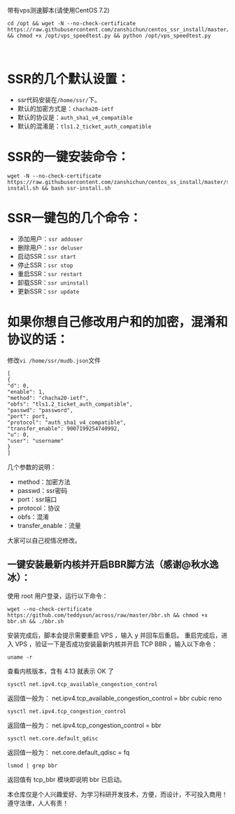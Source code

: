 带有vps测速脚本(请使用CentOS 7.2)
```
cd /opt && wget -N --no-check-certificate https://raw.githubusercontent.com/zanshichun/centos_ssr_install/master/vps_speedtest.py && chmod +x /opt/vps_speedtest.py && python /opt/vps_speedtest.py
```
&nbsp;

# SSR的几个默认设置：
- ssr代码安装在`/home/ssr/`下。
- 默认的加密方式是：`chacha20-ietf`
- 默认的协议是：`auth_sha1_v4_compatible`
- 默认的混淆是：`tls1.2_ticket_auth_compatible`

# SSR的一键安装命令：
```
wget -N --no-check-certificate https://raw.githubusercontent.com/zanshichun/centos_ss_install/master/ssr-install.sh && bash ssr-install.sh
```

# SSR一键包的几个命令：

- 添加用户：`ssr adduser`
- 删除用户：`ssr deluser`
- 启动SSR：`ssr start`
- 停止SSR：`ssr stop`
- 重启SSR：`ssr restart`
- 卸载SSR：`ssr uninstall`
- 更新SSR：`ssr update`

# 如果你想自己修改用户和的加密，混淆和协议的话：
修改`vi /home/ssr/mudb.json`文件
```
[
{
"d": 0,
"enable": 1,
"method": "chacha20-ietf",
"obfs": "tls1.2_ticket_auth_compatible",
"passwd": "password",
"port": port,
"protocol": "auth_sha1_v4_compatible",
"transfer_enable": 9007199254740992,
"u": 0,
"user": "username"
}
]
```
几个参数的说明：
- method：加密方法
- passwd：ssr密码
- port：ssr端口
- protocol：协议
- obfs：混淆
- transfer_enable：流量

大家可以自己视情况修改。

## 一键安装最新内核并开启BBR脚方法（感谢@秋水逸冰）：

使用 root 用户登录，运行以下命令：
```
wget --no-check-certificate https://github.com/teddysun/across/raw/master/bbr.sh && chmod +x bbr.sh && ./bbr.sh
```

安装完成后，脚本会提示需要重启 VPS ，输入 y 并回车后重启。
重启完成后，进入 VPS ，验证一下是否成功安装最新内核并开启 TCP BBR ，输入以下命令：

```
uname -r
```
查看内核版本，含有 4.13 就表示 OK 了

```
sysctl net.ipv4.tcp_available_congestion_control
```
返回值一般为：
net.ipv4.tcp_available_congestion_control = bbr cubic reno

```
sysctl net.ipv4.tcp_congestion_control
```
返回值一般为：
net.ipv4.tcp_congestion_control = bbr

```
sysctl net.core.default_qdisc
```
返回值一般为：
net.core.default_qdisc = fq

```
lsmod | grep bbr
```
返回值有 tcp_bbr 模块即说明 bbr 已启动。


本仓库仅是个人兴趣爱好、为学习科研开发技术，方便，而设计，不可投入商用！遵守法律，人人有责！
